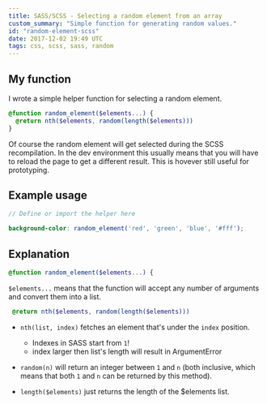 ```yaml
---
title: SASS/SCSS - Selecting a random element from an array
custom_summary: "Simple function for generating random values."
id: "random-element-scss"
date: 2017-12-02 19:49 UTC
tags: css, scss, sass, random
---
```


## My function

I wrote a simple helper function for selecting a random element.

```scss
@function random_element($elements...) {
  @return nth($elements, random(length($elements)))
}
```

Of course the random element will get selected during the SCSS recompilation. In the dev environment this usually means that you will have to reload the page to get a different result. This is hovever still useful for prototyping.

## Example usage

```scss
// Define or import the helper here

background-color: random_element('red', 'green', 'blue', '#fff');
```

## Explanation

```scss
@function random_element($elements...) {
```

`$elements...` means that the function will accept any number of arguments and convert them into a list.


```scss
 @return nth($elements, random(length($elements)))
```

* `nth(list, index)` fetches an element that's under the `index` position.

  * Indexes in SASS start from `1`!
  * index larger then list's length will result in ArgumentError

* `random(n)` will return an integer between `1` and `n` (both inclusive, which means that both `1` and `n` can be returned by this method).

* `length($elements)` just returns the length of the $elements list.
